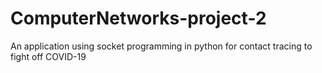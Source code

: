 # ComputerNetworks-project-2
An application using socket programming in python for contact tracing to fight off COVID-19
